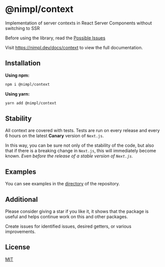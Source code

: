 # @nimpl/context

Implementation of server contexts in React Server Components without switching to SSR

Before using the library, read the [Possible Issues](https://nimpl.dev/docs/context#possible-issues)

Visit https://nimpl.dev/docs/context to view the full documentation.

## Installation

**Using npm:**

```bash
npm i @nimpl/context
```

**Using yarn:**

```bash
yarn add @nimpl/context
```

## Stability

All context are covered with tests. Tests are run on every release and every 6 hours on the latest **Canary** version of `Next.js`.

In this way, you can be sure not only of the stability of the code, but also that if there is a breaking change in `Next.js`, this will immediately become known. _Even before the release of a stable version of `Next.js`._

## Examples

You can see examples in the [directory](https://github.com/vordgi/nimpl-context/tree/main/examples) of the repository.

## Additional

Please consider giving a star if you like it, it shows that the package is useful and helps continue work on this and other packages.

Create issues for identified issues, desired getters, or various improvements.

## License

[MIT](https://github.com/vordgi/nimpl-context/blob/main/LICENSE)
